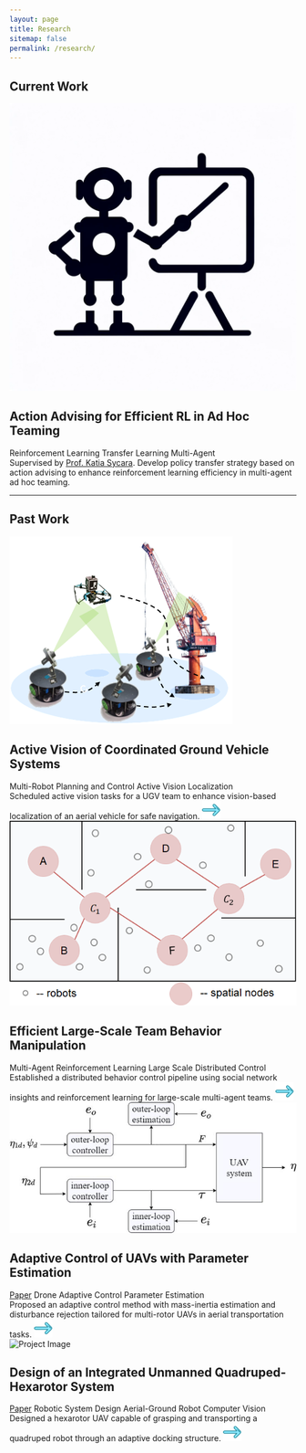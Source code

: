```yaml
---
layout: page
title: Research
sitemap: false
permalink: /research/
---
```


## Current Work
<div class="project">
  <div class="project-image">
    <img src="assets/img/AA.png" alt="Project Image" class="project-logo">
  </div>
  <div class="project-content">
    <h2>Action Advising for Efficient RL in Ad Hoc Teaming</h2>
    <!-- <a href="link_to_paper" class="paper-link">Paper</a> -->
    <div class="keywords">
      <a class="keyword">Reinforcement Learning</a>
      <a class="keyword">Transfer Learning</a>
      <a class="keyword">Multi-Agent</a>
      <!-- Add more keywords as needed -->
    </div>
    Supervised by <a href="https://www.ri.cmu.edu/ri-faculty/katia-sycara/">Prof. Katia Sycara</a>.
    Develop policy transfer strategy based on action advising to enhance reinforcement learning efficiency in multi-agent ad hoc teaming.
  </div>
</div>

---
## Past Work
<div class="project">
  <div class="project-image">
    <img src="assets/img/active_vision_icon.png" alt="Project Image" class="project-logo">
  </div>
  <div class="project-content">
    <h2>Active Vision of Coordinated Ground Vehicle Systems</h2>
    <!-- <a href="link_to_paper" class="paper-link">Paper</a> -->
    <div class="keywords">
      <!-- <a href="link_to_related_content" class="keyword">Paper</a> -->
      <a class="keyword">Multi-Robot</a>
      <a class="keyword">Planning and Control</a>
      <a class="keyword">Active Vision</a>
      <a class="keyword">Localization</a>
      <!-- Add more keywords as needed -->
    </div>
    Scheduled active vision tasks for a UGV team to enhance vision-based localization of an aerial vehicle for safe navigation.
    <a href="active_vision"><img src="assets/img/right-arrow.png"></a>
  </div>
</div>

<div class="project">
  <div class="project-image">
    <img src="assets/img/large_scale.png" alt="Project Image" class="project-logo">
  </div>
  <div class="project-content">
    <h2>Efficient Large-Scale Team Behavior Manipulation</h2>
    <!-- <a href="link_to_paper" class="paper-link">Paper</a> -->
    <div class="keywords">
      <a class="keyword">Multi-Agent</a>
      <a class="keyword">Reinforcement Learning</a>
      <a class="keyword">Large Scale</a>
      <a class="keyword">Distributed Control</a>
      <!-- Add more keywords as needed -->
    </div>
    Established a distributed behavior control pipeline using social network insights and reinforcement learning for large-scale multi-agent teams.
    <a href="large_scale"><img src="assets/img/right-arrow.png"></a>
  </div>
</div>

<div class="project">
  <div class="project-image">
    <img src="assets/img/process.jpg" alt="Project Image" class="project-logo">
  </div>
  <div class="project-content">
    <h2>Adaptive Control of UAVs with Parameter Estimation</h2>
    <!-- <a href="link_to_paper" class="paper-link">Paper</a> -->
    <div class="keywords">
      <a href="http://arxiv.org/abs/2209.08209" class="keyword">Paper</a>
      <a class="keyword">Drone</a>
      <a class="keyword">Adaptive Control</a>
      <a class="keyword">Parameter Estimation</a>
      <!-- Add more keywords as needed -->
    </div>
    Proposed an adaptive control method with mass-inertia estimation and disturbance rejection tailored for multi-rotor UAVs in aerial transportation tasks.
    <a href="uav_control"><img src="assets/img/right-arrow.png"></a>
  </div>
</div>

<div class="project">
  <div class="project-image">
    <img src="assets/img/flight_1.png" alt="Project Image" class="project-logo">
  </div>
  <div class="project-content">
    <h2>Design of an Integrated Unmanned Quadruped-Hexarotor System</h2>
    <!-- <a href="link_to_paper" class="paper-link">Paper</a> -->
    <div class="keywords">
      <a href="https://ieeexplore.ieee.org/abstract/document/9665137" class="keyword">Paper</a>
      <a class="keyword">Robotic System Design</a>
      <a class="keyword">Aerial-Ground Robot</a>
      <a class="keyword">Computer Vision</a>
      <!-- Add more keywords as needed -->
    </div>
    Designed a hexarotor UAV capable of grasping and transporting a quadruped robot through an adaptive docking structure.
    <a href="hexarotor"><img src="assets/img/right-arrow.png"></a>
  </div>
</div>

<!-- **Mechanism Design** -->

<!-- - [Integrated quadruped-hexarotor system: design](/research/hexarotor/#system-design) -->

<!-- <html>
<div>
  <div>
  <img src="hexarotor/assets/img/flight_1.png" style="zoom:5%;" />
  <img src="hexarotor/assets/img/flight_1.png" style="zoom:5%;" />
  <div>
</div>
</html> -->

<!-- **Control and Planning** -->
<!-- - [Path Planning for mobile robots](/research/path-plan/)
<!-- - [Integrated quadruped-hexarotor system: control](/research/hexarotor/#control) -->
<!-- - [Navigation for UR-10 manipulators](/research/ur10-nav/#navigation) -->

<!-- **Collaborative Systems** -->
<!-- - [Large-scale collective behavior manipulation](/research/large_scale/) -->
<!-- - [Active vision scheduling of multi-UGV systems](/research/active_vision/) (dissertation) -->
